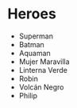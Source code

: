 # Heroes

* Superman
* Batman
* Aquaman
* Mujer Maravilla
* Linterna Verde
* Robin
* Volcán Negro
* Philip
